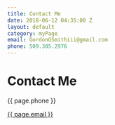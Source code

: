 ```yaml
---
title: Contact Me
date: 2018-06-12 04:35:00 Z
layout: default
category: myPage
email: GordonGSmithiii@gmail.com
phone: 509.385.2976
---
```


<div class="contactHeader">


<h1 class="title is-3">Contact Me</h1>


</div>

<div class="contactInfo">

<i class="fa fa-phone" aria-hidden="true"></i>

<p>{{ page.phone }}</p>

</div>

<i class="fa fa-envelope" aria-hidden="true"></i>


<div class="contactInfo">

<a href="mailto:{{page.email}}"><p>{{ page.email }}</p></a>


</div>